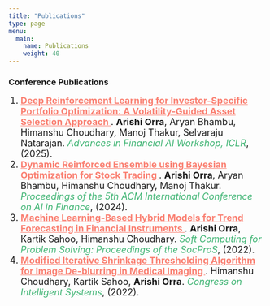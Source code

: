```yaml
---
title: "Publications"
type: page
menu:
  main:
    name: Publications
    weight: 40
---
```


  
<h3>Conference Publications</h3>

<ol>
  <li style="font-size: 18px;">
    <a href="https://arxiv.org/abs/2505.03760" target="_blank" style="color: salmon; font-weight: bold;"> Deep Reinforcement Learning for Investor-Specific Portfolio Optimization: A Volatility-Guided Asset Selection 
       Approach </a>. <strong>Arishi Orra</strong>, Aryan Bhambu, Himanshu Choudhary, Manoj Thakur, Selvaraju Natarajan.
    <span style="color: mediumseagreen; font-style: italic;">Advances in Financial AI Workshop, ICLR</span>, (2025).
  </li>

  <li style="font-size: 18px;">
    <a href="https://dl.acm.org/doi/abs/10.1145/3677052.3698595" target="_blank" style="color: salmon; font-weight: bold;"> Dynamic Reinforced Ensemble using Bayesian Optimization for Stock Trading </a>.
    <strong>Arishi Orra</strong>, Aryan Bhambu, Himanshu Choudhary, Manoj Thakur.
    <span style="color: mediumseagreen; font-style: italic;">Proceedings of the 5th ACM International Conference on AI in Finance</span>, (2024).
  </li>

  <li style="font-size: 18px;">
    <a href="https://link.springer.com/chapter/10.1007/978-981-19-6525-8_26" target="_blank" style="color: salmon; font-weight: bold;"> Machine Learning-Based Hybrid Models for Trend Forecasting in Financial Instruments 
    </a>. <strong>Arishi Orra</strong>, Kartik Sahoo, Himanshu Choudhary.
    <span style="color: mediumseagreen; font-style: italic;">Soft Computing for Problem Solving: Proceedings of the SocProS</span>, (2022).
  </li>

  <li style="font-size: 18px;">
    <a href="https://link.springer.com/chapter/10.1007/978-981-19-9225-4_35" target="_blank" style="color: salmon; font-weight: bold;">
      Modified Iterative Shrinkage Thresholding Algorithm for Image De-blurring in Medical Imaging </a>. Himanshu Choudhary, Kartik Sahoo, <strong>Arishi Orra</strong>.
    <span style="color: mediumseagreen; font-style: italic;">Congress on Intelligent Systems</span>, (2022).
  </li>

</ol>
